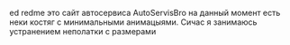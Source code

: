 ed redme это сайт автосервиса AutoServisBro на данный момент есть неки костяг с минимальными анимацыями. Сичас я занимаюсь устранением неполатки с размерами 
